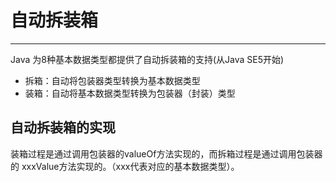 # 自动拆装箱

-----
Java 为8种基本数据类型都提供了自动拆装箱的支持(从Java SE5开始)

- 拆箱：自动将包装器类型转换为基本数据类型
- 装箱：自动将基本数据类型转换为包装器（封装）类型

## 自动拆装箱的实现
装箱过程是通过调用包装器的valueOf方法实现的，而拆箱过程是通过调用包装器的 xxxValue方法实现的。（xxx代表对应的基本数据类型）。